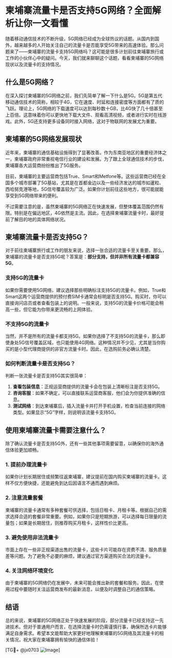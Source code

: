 # 柬埔寨流量卡是否支持5G网络？全面解析让你一文看懂

随着移动通信技术的不断升级，5G网络已经成为全球热议的话题。从国内到国外，越来越多的人开始关注自己的流量卡是否能享受5G带来的高速体验。那么问题来了——柬埔寨的流量卡支持5G网络吗？这可能是很多计划前往柬埔寨旅行或工作的小伙伴心中的疑问。今天，我们就来聊聊这个话题，看看柬埔寨的5G网络现状以及流量卡的支持情况。

## 什么是5G网络？

在深入探讨柬埔寨的5G网络之前，我们先简单了解一下什么是5G。5G是第五代移动通信技术的简称，相较于4G，它在速度、时延和连接密度等方面都有了质的飞跃。理论上，5G网络的下载速度可以达到每秒数十GB，比4G快了几十倍甚至上百倍。这意味着你可以更快地下载大文件、观看高清视频，或者进行实时在线游戏。此外，5G还支持更多设备同时接入网络，这对于物联网的发展尤为重要。

## 柬埔寨的5G网络发展现状

近年来，柬埔寨的通信基础设施得到了显著改善。作为东南亚地区的重要经济体之一，柬埔寨政府非常重视电信行业的建设和发展。为了跟上全球通信技术的步伐，柬埔寨各大运营商纷纷推出了5G服务。

目前，柬埔寨的主要运营商包括True、Smart和Metfone等。这些运营商已经在全国多个城市部署了5G基站，尤其是在首都金边以及一些经济发达的城市如暹粒、西哈努克港等地，5G信号覆盖较为广泛。如果你计划前往这些地方，很可能就能享受到5G网络带来的便利。

不过需要注意的是，虽然柬埔寨的5G网络正在快速发展，但整体覆盖范围仍然有限。特别是在偏远地区，4G依然是主流。因此，在选择柬埔寨流量卡时，最好提前了解目的地的具体网络状况。

## 柬埔寨流量卡是否支持5G？

对于前往柬埔寨旅行或工作的朋友来说，选择一张合适的流量卡至关重要。那么，柬埔寨的流量卡是否支持5G呢？答案是：**部分支持，但并非所有流量卡都兼容5G**。

### 支持5G的流量卡

如果你需要使用5G网络，建议选择那些明确标注支持5G的流量卡。例如，True和Smart这两个运营商提供的预付费SIM卡通常会标明是否支持5G。购买时，你可以直接询问店员或者查看包装上的说明。一般来说，支持5G的流量卡价格可能会稍高一些，但它能为你带来更流畅的上网体验。

### 不支持5G的流量卡

当然，并不是所有的流量卡都支持5G。如果你选择了不支持5G的流量卡，那么即使身处5G信号覆盖区域，也只能使用4G网络。这种情况并不少见，尤其是当你购买的是小型代理商提供的非官方流量卡时。因此，在选购前务必确认清楚。

### 如何判断流量卡是否支持5G？

判断一张流量卡是否支持5G其实很简单：

1. **查看包装信息**：正规运营商提供的流量卡会在包装上清晰标注是否支持5G。
2. **咨询客服**：如果不确定，可以直接联系运营商客服，他们会为你提供准确的信息。
3. **测试网络**：到达柬埔寨后，插入流量卡并打开手机设置，检查当前连接的网络类型。如果显示“5G”字样，则说明该流量卡支持5G。

## 使用柬埔寨流量卡需要注意什么？

除了确认流量卡是否支持5G外，还有一些其他事项需要留意，以确保你的海外通信体验更加顺畅。

### 1. 提前办理流量卡

如果你计划长期居住或频繁往返柬埔寨，建议提前在国内购买柬埔寨的流量卡。这样不仅方便快捷，还能避免到达后因语言不通而遇到麻烦。

### 2. 注意流量套餐

柬埔寨的流量卡通常有多种套餐可供选择，包括日租卡、月租卡等。根据自己的需求选择合适的套餐非常重要。例如，如果你只是短期旅游，可以选择每日限量的流量包；如果是长期居住，则推荐购买月租卡，这样性价比更高。

### 3. 避免使用非法流量卡

市面上存在一些非正规渠道出售的流量卡，这些卡片可能存在资费不清、服务质量差等问题。为了避免不必要的麻烦，建议通过官方渠道购买合法的流量卡。

### 4. 关注网络环境变化

由于柬埔寨的5G网络仍在发展中，未来可能会推出新的套餐和服务。因此，在使用过程中要随时关注运营商发布的最新消息，以便及时调整自己的通信策略。

## 结语

总的来说，柬埔寨的5G网络正处于快速发展的阶段，部分流量卡已经支持这一先进技术。但对于普通用户而言，在选择流量卡时仍需谨慎行事，确保所选卡片能够满足自身需求。希望本文能帮助大家更好地理解柬埔寨的5G网络及其流量卡的相关情况，祝大家在柬埔寨拥有愉快的通信体验！

[TG💪+ @jx0703 ![Image](https://github.com/user-attachments/assets/dbca1d08-cadb-493c-b0ec-ad6f7a83f270)]